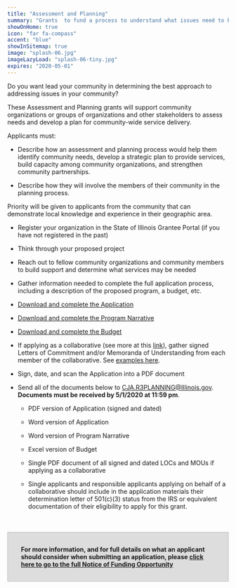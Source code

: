 ```yaml
---
title: "Assessment and Planning"
summary: "Grants  to fund a process to understand what issues need to be addressed in the community, and to work with community stakeholders to develop a plan for resolving shared community concerns"
showOnHome: true
icon: "far fa-compass"
accent: "blue"
showInSitemap: true
image: "splash-06.jpg"
imageLazyLoad: "splash-06-tiny.jpg"
expires: "2020-05-01"
---
```


<div data-title="About this Funding Opportunity" data-summary="">

Do you want lead your community in determining the best approach to addressing issues in your community?

These Assessment and Planning grants will support community organizations or groups of organizations and other stakeholders to assess needs and develop a plan for community-wide service delivery.

Applicants must:

- Describe how an assessment and planning process would help them identify community needs, develop a strategic plan to provide services, build capacity among community organizations, and strengthen community partnerships.

- Describe how they will involve the members of their community in the planning process.

Priority will be given to applicants from the community that can demonstrate local knowledge and experience in their geographic area.

</div>

<div data-title="Getting Started" data-summary="">

- Register your organization in the State of Illinois Grantee Portal (if you have not registered in the past)

- Think through your proposed project

- Reach out to fellow community organizations and community members to build support and determine what services may be needed

- Gather information needed to complete the full application process, including a description of the proposed program, a budget, etc.

</div>

<div data-title="Completing the Application" data-summary="">

- [Download and complete the Application](https://icjia.illinois.gov/grants)

- [Download and complete the Program Narrative](https://icjia.illinois.gov/grants)

- [Download and complete the Budget](https://icjia.illinois.gov/grants)

- If applying as a collaborative (see more at this [link](/collaboratives)), gather signed Letters of Commitment and/or Memoranda of Understanding from each member of the collaborative. See [examples here](https://icjia.illinois.gov/grants).

</div>

<div data-title="Submitting the Application" data-summary="">

- Sign, date, and scan the Application into a PDF document

- Send all of the documents below to CJA.R3PLANNING@Illinois.gov. **Documents must be received by 5/1/2020 at 11:59 pm**.

  - PDF version of Application (signed and dated)

  - Word version of Application

  - Word version of Program Narrative

  - Excel version of Budget

  - Single PDF document of all signed and dated LOCs and MOUs if applying as a collaborative

  - Single applicants and responsible applicants applying on behalf of a collaborative should include in the application materials their determination letter of 501(c)(3) status from the IRS or equivalent documentation of their eligibility to apply for this grant.

<div style="background: #ddd; padding: 30px; border: 1px solid #bbb; font-weight: bold; margin-top: 50px;" class="text-left">For more information, and for full details on what an applicant should consider when submitting an application, please
<a href="https://icjia.illinois.gov/grants">click here to go to the full Notice of Funding Opportunity</a></div>

</div>
